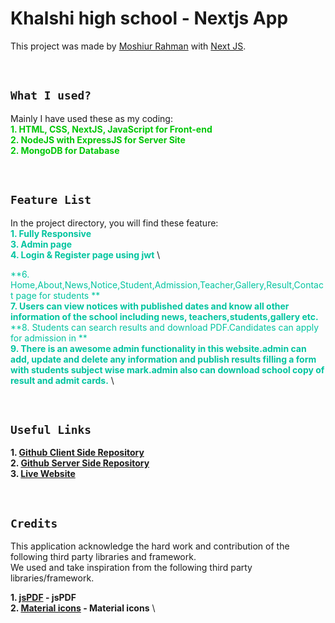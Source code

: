 # Khalshi high school  - Nextjs App

This project was made by [Moshiur Rahman](https://github.com) with [Next JS](https://github.com/facebook/create-next-app).

<br>

## **`What I used?`**

Mainly I have used these as my coding: \
<span style="color:#00C707">**1. HTML, CSS, NextJS, JavaScript for Front-end** </span> \
<span style="color:#00C707">**2. NodeJS with ExpressJS for Server Site** </span> \
<span style="color:#00C707">**2. MongoDB for Database** </span>

<br>

## **`Feature List`**

In the project directory, you will find these feature: \
<span style="color:#00C49F">**1. Fully Responsive** </span> \
<span style="color:#00C49F">**3. Admin page** </span> \
<span style="color:#00C49F">**4. Login & Register page using jwt** </span> \

<span style="color:#00C49F">**6. Home,About,News,Notice,Student,Admission,Teacher,Gallery,Result,Contact page for students ** </span> \
<span style="color:#00C49F">**7. Users can view notices with published dates and know all other information of the school
including news, teachers,students,gallery etc.** </span> \
<span style="color:#00C49F">**8. Students can search results and download PDF.Candidates can apply for admission in ** </span>\
<span style="color:#00C49F">**9.  There is an awesome admin functionality in this website.admin can add, update and delete any
information and publish results filling a form with students subject wise mark.admin also can
download school copy of result and admit cards.** </span>\

<br>

## **`Useful Links`**

**1. [Github Client Side Repository](https://github.com/cbHasib/phone-swap-clients)** \
**2. [Github Server Side Repository](https://github.com/cbHasib/phone-swap-server)** \
**3. [Live Website](https://phone-swaps.web.app)**

<br>

## **`Credits`**

This application acknowledge the hard work and contribution of the following third party libraries and framework. <br> We used and take inspiration from the following third party libraries/framework.

**1. [jsPDF](https://tailwindcss.com/) - jsPDF** \
**2. [Material icons](https://tailwindcss.com/) - Material icons** \

